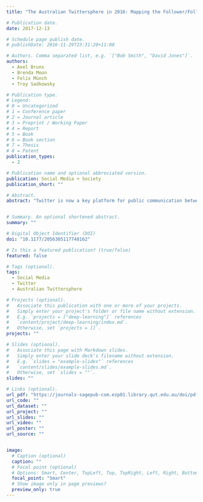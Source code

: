 ```yaml
---
title: "The Australian Twittersphere in 2016: Mapping the Follower/Followee Network"

# Publication date.
date: 2017-12-13

# Schedule page publish date.
# publishDate: 2016-11-29T23:31:20+11:00

# Authors. Comma separated list, e.g. `["Bob Smith", "David Jones"]`.
authors:
  - Axel Bruns
  - Brenda Moon
  - Felix Münch
  - Troy Sadkowsky

# Publication type.
# Legend:
# 0 = Uncategorized
# 1 = Conference paper
# 2 = Journal article
# 3 = Preprint / Working Paper
# 4 = Report
# 5 = Book
# 6 = Book section
# 7 = Thesis
# 8 = Patent
publication_types:
  - 2

# Publication name and optional abbreviated version.
publication: Social Media + Society
publication_short: ""

# Abstract.
abstract: "Twitter is now a key platform for public communication between a diverse range of participants, but the overall shape of the communication network it provides remains largely unknown. This article provides a detailed overview of the network structure of the Australian Twittersphere and identifies the thematic drivers of the key clusters within the network. We identify some 3.72 million Australian Twitter accounts and map the follower/followee connections between the 255,000 most connected accounts; we utilize community detection algorithms to identify the major clusters within this network and examine their account populations to identify their constitutive themes; we examine account creation dates and reconstruct a timeline for the Twitter adoption process among different communities; and we examine lifetime and recent tweeting patterns to determine the historically and currently most active clusters in the network. In combination, this offers the first rigorous and comprehensive study of the network structure of an entire national Twittersphere."


# Summary. An optional shortened abstract.
summary: ""

# Digital Object Identifier (DOI)
doi: "10.1177/2056305117748162"

# Is this a featured publication? (true/false)
featured: false

# Tags (optional).
tags:
  - Social Media
  - Twitter
  - Australian Twittersphere

# Projects (optional).
#   Associate this publication with one or more of your projects.
#   Simply enter your project's folder or file name without extension.
#   E.g. `projects = ["deep-learning"]` references 
#   `content/project/deep-learning/index.md`.
#   Otherwise, set `projects = []`.
projects: ""

# Slides (optional).
#   Associate this page with Markdown slides.
#   Simply enter your slide deck's filename without extension.
#   E.g. `slides = "example-slides"` references 
#   `content/slides/example-slides.md`.
#   Otherwise, set `slides = ""`.
slides: ""

# Links (optional).
url_pdf: "https://journals-sagepub-com.ezp01.library.qut.edu.au/doi/pdf/10.1177/2056305117748162"
url_code: ""
url_dataset: ""
url_project: ""
url_slides: ""
url_video: ""
url_poster: ""
url_source: ""


image:
  # Caption (optional)
  caption: ""
  # Focal point (optional)
  # Options: Smart, Center, TopLeft, Top, TopRight, Left, Right, BottomLeft, Bottom, BottomRight
  focal_point: "Smart"
  # Show image only in page previews?
  preview_only: true
---
```


